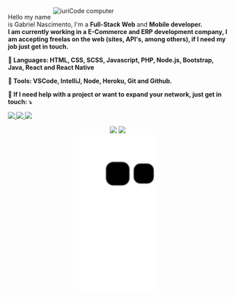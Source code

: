 <img src = "https://raw.githubusercontent.com/MicaelliMedeiros/micaellimedeiros/master/image/computer-illustration.png" min-width = "400px" max-width = "400px" width = "400px" align = "right" alt = "iuriCode computer">

<p align = "left">
  Hello my name is Gabriel Nascimento, I'm a <strong> Full-Stack Web </strong> and <strong> Mobile <strong> developer. <br>
  I am currently working in a <strong> E-Commerce </strong> and <strong> ERP </strong> development company, I am accepting
  freelas on the web (sites, API's, among others), if I need my job just get in touch.
</p>

<p align = "left">
  🦄 Languages: <strong> HTML, CSS, SCSS, Javascript, PHP, Node.js, Bootstrap, Java, React and React Native </strong>
</p>

<p align = "left">
  💼 Tools: <strong> VSCode, IntelliJ, Node, Heroku, Git and Github. </strong>
</p>

<p align = "left">
  💌 If I need help with a project or want to expand your network, just get in touch: ⤵️
</p>

<p align = "left">
  <a href="mailto:gsnaxsi@gmail.com" alt="Gmail">
  <img src = "https://img.shields.io/badge/-Gmail-FF0000?style=flat-square&labelColor=FF0000&logo=gmail&logoColor=white&link=LINK-DO-SEU-EMAIL" /> </a>
  
  <a href="https://wa.me/5518998138357" alt="WhatsApp">
  <img src = "https://img.shields.io/badge/-WhatsApp-25d366?style=flat-square&labelColor=25d366&logo=whatsapp&logoColor=white&link=API-DO-SEU-WHATSAPP" /> </a>

  <a href="https://instagram.com/gs_nasc" alt="Instagram">
  <img src = "https://img.shields.io/badge/-Instagram-DF0174?style=flat-square&labelColor=DF0174&logo=instagram&logoColor=white&link=LINK-DO-SEU-INSTAGRAM" /> </a>
</p>

 <div align="center">
  <img height="180em" src="https://github-readme-stats.vercel.app/api?username=gs-nasc&count_private=true&show_icons=true&theme=dark&show_icons=true"/>
  <img height="180em" src="https://github-readme-stats.vercel.app/api/top-langs/?username=gs-nasc&layout=compact&theme=dark&langs_count=7"/>
</div>
<div align="center">
  <img height="360em" src="https://github.com/gs-nasc/gs-nasc/blob/output/github-contribution-grid-snake.svg" />
</div>
